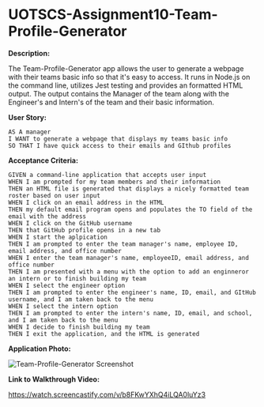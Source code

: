 # UOTSCS-Assignment10-Team-Profile-Generator

**Description:**

The Team-Profile-Generator app allows the user to generate a webpage with their teams basic info so that it's easy to access. It runs in Node.js on the command line, utilizes Jest testing and provides an formatted HTML output. The output contains the Manager of the team along with the Engineer's and Intern's of the team and their basic information.

**User Story:**
```
AS A manager
I WANT to generate a webpage that displays my teams basic info
SO THAT I have quick access to their emails and GIthub profiles
```
**Acceptance Criteria:**
```
GIVEN a command-line application that accepts user input
WHEN I am prompted for my team members and their information
THEN an HTML file is generated that displays a nicely formatted team roster based on user input
WHEN I click on an email address in the HTML
THEN my default email program opens and populates the TO field of the email with the address
WHEN I click on the GitHub username
THEN that GitHub profile opens in a new tab
WHEN I start the aplpication
THEN I am prompted to enter the team manager's name, employee ID, email address, and office number
WHEN I enter the team manager's name, employeeID, email address, and office number
THEN I am presented with a menu with the option to add an enginneror an intern or to finish building my team
WHEN I select the engineer option
THEN I am prompted to enter the engineer's name, ID, email, and GItHub username, and I am taken back to the menu
WHEN I select the intern option
THEN I am prompted to enter the intern's name, ID, email, and school, and I am taken back to the menu
WHEN I decide to finish building my team
THEN I exit the application, and the HTML is generated
```
**Application Photo:**

![Team-Profile-Generator Screenshot](https://user-images.githubusercontent.com/85413293/142669893-6b0d6ca0-2eb4-46ff-9117-2a9471aa6c3f.png)


**Link to Walkthrough Video:**

https://watch.screencastify.com/v/b8FKwYXhQ4iLQA0luYz3
